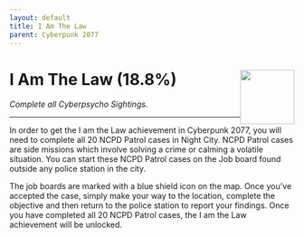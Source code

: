 ```yaml
---
layout: default
title: I Am The Law
parent: Cyberpunk 2077
---
```


# I Am The Law (18.8%) <img style="float: right;" src="https://cdn.cloudflare.steamstatic.com/steamcommunity/public/images/apps/1091500/0b89d8dacb03eabb93041f02e623729ca3e4c41b.jpg" width="96" height="96">

_Complete all Cyberpsycho Sightings._

***

In order to get the I am the Law achievement in Cyberpunk 2077, you will need to complete all 20 NCPD Patrol cases in Night City. NCPD Patrol cases are side missions which involve solving a crime or calming a volatile situation. You can start these NCPD Patrol cases on the Job board found outside any police station in the city. 

The job boards are marked with a blue shield icon on the map. Once you’ve accepted the case, simply make your way to the location, complete the objective and then return to the police station to report your findings. Once you have completed all 20 NCPD Patrol cases, the I am the Law achievement will be unlocked.
